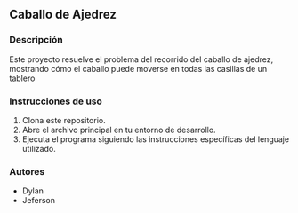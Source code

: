 ## Caballo de Ajedrez
### Descripción

Este proyecto resuelve el problema del recorrido del caballo de ajedrez, mostrando cómo el caballo puede moverse en todas las casillas de un tablero

### Instrucciones de uso

1. Clona este repositorio.
2. Abre el archivo principal en tu entorno de desarrollo.
3. Ejecuta el programa siguiendo las instrucciones específicas del lenguaje utilizado.


### Autores

- Dylan
- Jeferson

